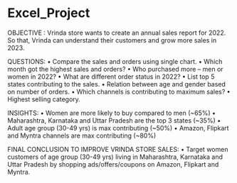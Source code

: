 # Excel_Project

OBJECTIVE :
Vrinda store wants to create an annual sales report for 2022. So that, Vrinda can understand their customers and grow more sales in 2023.

QUESTIONS:
•	Compare the sales and orders using single chart.
•	Which month got the highest sales and orders?
•	Who purchased more – men or women in 2022?
•	What are different order status in 2022?
•	List top 5 states contributing to the sales.
•	Relation between age and gender based on number of orders.
•	Which channels is contributing to maximum sales?
•	Highest selling category.

INSIGHTS:
•	Women are more likely to buy compared to men (~65%)
•	Maharashtra, Karnataka and Uttar Pradesh are the top 3 states (~35%)
•	Adult age group (30-49 yrs) is max contributing (~50%)
•	Amazon, Flipkart and Myntra channels are max contributing (~80%)

FINAL CONCLUSION TO IMPROVE VRINDA STORE SALES:
•	Target women customers of age group (30-49 yrs) living in Maharashtra, Karnataka and Uttar Pradesh by shopping ads/offers/coupons on Amazon, Flipkart and Myntra.
